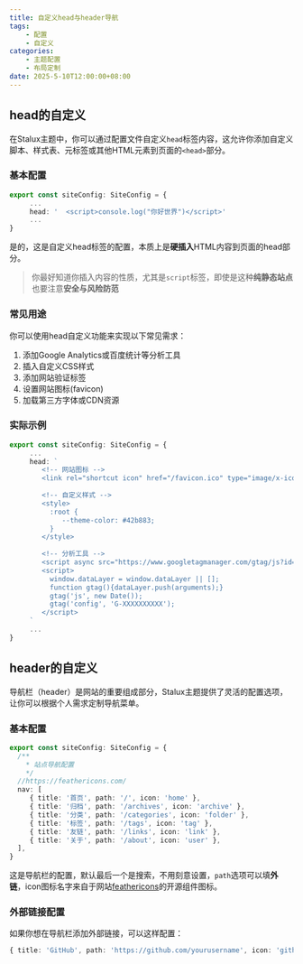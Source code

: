 ```yaml
---
title: 自定义head与header导航
tags: 
    - 配置
    - 自定义
categories: 
    - 主题配置
    - 布局定制
date: 2025-5-10T12:00:00+08:00
---
```


## head的自定义

在Stalux主题中，你可以通过配置文件自定义`head`标签内容，这允许你添加自定义脚本、样式表、元标签或其他HTML元素到页面的`<head>`部分。

### 基本配置

```ts title="_config.ts"
export const siteConfig: SiteConfig = {
     ...
     head: '  <script>console.log("你好世界")</script>'
     ...
}
```

是的，这是自定义head标签的配置，本质上是**硬插入**HTML内容到页面的head部分。
>你最好知道你插入内容的性质，尤其是`script`标签，即使是这种**纯静态站点**也要注意**安全与风险防范**

### 常见用途

你可以使用head自定义功能来实现以下常见需求：

1. 添加Google Analytics或百度统计等分析工具
2. 插入自定义CSS样式
3. 添加网站验证标签
4. 设置网站图标(favicon)
5. 加载第三方字体或CDN资源

### 实际示例

```ts title="_config.ts"
export const siteConfig: SiteConfig = {
     ...
     head: `
        <!-- 网站图标 -->
        <link rel="shortcut icon" href="/favicon.ico" type="image/x-icon">
        
        <!-- 自定义样式 -->
        <style>
          :root {
             --theme-color: #42b883;
          }
        </style>
        
        <!-- 分析工具 -->
        <script async src="https://www.googletagmanager.com/gtag/js?id=G-XXXXXXXXXX"></script>
        <script>
          window.dataLayer = window.dataLayer || [];
          function gtag(){dataLayer.push(arguments);}
          gtag('js', new Date());
          gtag('config', 'G-XXXXXXXXXX');
        </script>
     `
     ...
}
```

## header的自定义

导航栏（header）是网站的重要组成部分，Stalux主题提供了灵活的配置选项，让你可以根据个人需求定制导航菜单。

### 基本配置

```ts title="_config.ts"
export const siteConfig: SiteConfig = {
  /**
    * 站点导航配置
    */
  //https://feathericons.com/
  nav: [
     { title: '首页', path: '/', icon: 'home' },
     { title: '归档', path: '/archives', icon: 'archive' },
     { title: '分类', path: '/categories', icon: 'folder' },
     { title: '标签', path: '/tags', icon: 'tag' },
     { title: '友链', path: '/links', icon: 'link' },
     { title: '关于', path: '/about', icon: 'user' },
  ],
}
```

这是导航栏的配置，默认最后一个是搜索，不用刻意设置，`path`选项可以填**外链**，icon图标名字来自于网站[feathericons](https://feathericons.com/)的开源组件图标。

### 外部链接配置

如果你想在导航栏添加外部链接，可以这样配置：

```ts title="_config.ts"
{ title: 'GitHub', path: 'https://github.com/yourusername', icon: 'github'}
```

